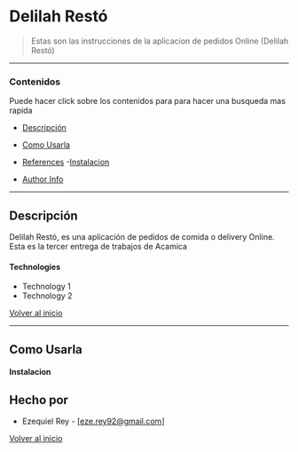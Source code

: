 # Delilah Restó




> Estas son las instrucciones de la aplicacion de pedidos Online (Delilah Restó)

---

### Contenidos
Puede hacer click sobre los contenidos para para hacer una busqueda mas rapida

- [Descripción ](#Descripción)
- [Como Usarla](#Como-Usarla)
- [References](#references)
-[Instalacion](#Instalacion)

- [Author Info](#Hecho-por)

---

## Descripción 

Delilah Restó,  es una aplicación de pedidos de comida o delivery Online. Esta es la tercer entrega de trabajos de Acamica 

#### Technologies

- Technology 1
- Technology 2

[Volver al inicio](#Contenidos)

---

## Como Usarla

#### Instalacion







## Hecho por 

- Ezequiel Rey - [eze.rey92@gmail.com]


[Volver al inicio](#Contenidos)
